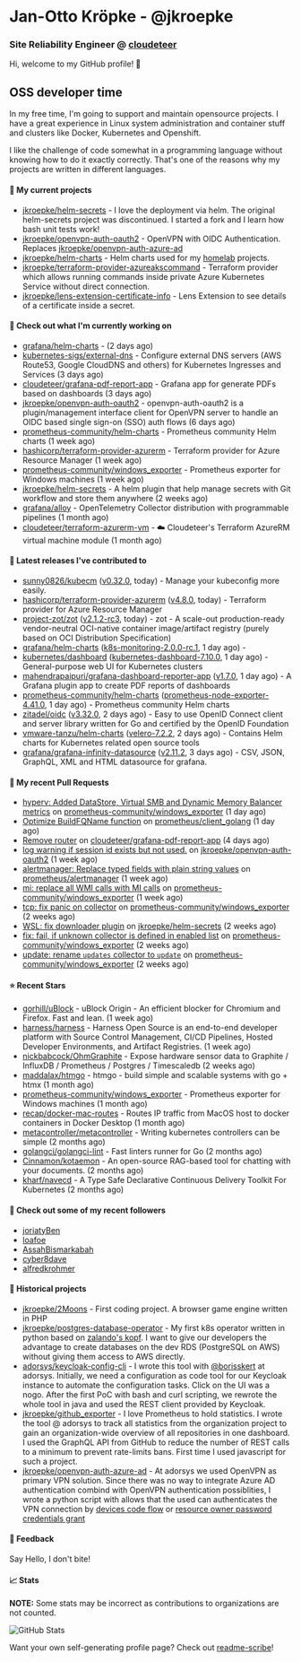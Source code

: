 # Jan-Otto Kröpke - @jkroepke
### Site Reliability Engineer @ [cloudeteer](https://cloudeteer.de/)

Hi, welcome to my GitHub profile! 👋

## OSS developer time
In my free time, I'm going to support and maintain opensource projects. I have a great experience in Linux system administration and container stuff and clusters like Docker, Kubernetes and Openshift.

I like the challenge of code somewhat in a programming language without knowing how to do it exactly correctly. That's one of the reasons why my projects are written in different languages.

#### 🌱 My current projects
- [jkroepke/helm-secrets](https://github.com/jkroepke/helm-secrets) - I love the deployment via helm. The original helm-secrets project was discontinued. I started a fork and I learn how bash unit tests work!
- [jkroepke/openvpn-auth-oauth2](https://github.com/jkroepke/openvpn-auth-oauth2) - OpenVPN with OIDC Authentication. Replaces  [jkroepke/openvpn-auth-azure-ad](https://github.com/jkroepke/openvpn-auth-azure-ad) 
- [jkroepke/helm-charts](https://github.com/jkroepke/helm-charts) - Helm charts used for my [homelab](https://github.com/jkroepke/homelab) projects.
- [jkroepke/terraform-provider-azureakscommand](https://github.com/jkroepke/terraform-provider-azureakscommand) - Terraform provider which allows running commands inside private Azure Kubernetes Service without direct connection.
- [jkroepke/lens-extension-certificate-info](https://github.com/jkroepke/lens-extension-certificate-info) - Lens Extension to see details of a certificate inside a secret.

#### 👷 Check out what I'm currently working on

- [grafana/helm-charts](https://github.com/grafana/helm-charts) -  (2 days ago)
- [kubernetes-sigs/external-dns](https://github.com/kubernetes-sigs/external-dns) - Configure external DNS servers (AWS Route53, Google CloudDNS and others) for Kubernetes Ingresses and Services (3 days ago)
- [cloudeteer/grafana-pdf-report-app](https://github.com/cloudeteer/grafana-pdf-report-app) - Grafana app for generate PDFs based on dashboards (3 days ago)
- [jkroepke/openvpn-auth-oauth2](https://github.com/jkroepke/openvpn-auth-oauth2) - openvpn-auth-oauth2 is a plugin/management interface client for OpenVPN server to handle an OIDC based single sign-on (SSO) auth flows (6 days ago)
- [prometheus-community/helm-charts](https://github.com/prometheus-community/helm-charts) - Prometheus community Helm charts (1 week ago)
- [hashicorp/terraform-provider-azurerm](https://github.com/hashicorp/terraform-provider-azurerm) - Terraform provider for Azure Resource Manager (1 week ago)
- [prometheus-community/windows_exporter](https://github.com/prometheus-community/windows_exporter) - Prometheus exporter for Windows machines (1 week ago)
- [jkroepke/helm-secrets](https://github.com/jkroepke/helm-secrets) - A helm plugin that help manage secrets with Git workflow and store them anywhere (2 weeks ago)
- [grafana/alloy](https://github.com/grafana/alloy) - OpenTelemetry Collector distribution with programmable pipelines (1 month ago)
- [cloudeteer/terraform-azurerm-vm](https://github.com/cloudeteer/terraform-azurerm-vm) - ☁️ Cloudeteer&#39;s Terraform AzureRM virtual machine module (1 month ago)

#### 🔭 Latest releases I've contributed to

- [sunny0826/kubecm](https://github.com/sunny0826/kubecm) ([v0.32.0](https://github.com/sunny0826/kubecm/releases/tag/v0.32.0), today) - Manage your kubeconfig more easily.
- [hashicorp/terraform-provider-azurerm](https://github.com/hashicorp/terraform-provider-azurerm) ([v4.8.0](https://github.com/hashicorp/terraform-provider-azurerm/releases/tag/v4.8.0), today) - Terraform provider for Azure Resource Manager
- [project-zot/zot](https://github.com/project-zot/zot) ([v2.1.2-rc3](https://github.com/project-zot/zot/releases/tag/v2.1.2-rc3), today) - zot - A scale-out production-ready vendor-neutral OCI-native container image/artifact registry (purely based on OCI Distribution Specification)
- [grafana/helm-charts](https://github.com/grafana/helm-charts) ([k8s-monitoring-2.0.0-rc.1](https://github.com/grafana/helm-charts/releases/tag/k8s-monitoring-2.0.0-rc.1), 1 day ago) - 
- [kubernetes/dashboard](https://github.com/kubernetes/dashboard) ([kubernetes-dashboard-7.10.0](https://github.com/kubernetes/dashboard/releases/tag/kubernetes-dashboard-7.10.0), 1 day ago) - General-purpose web UI for Kubernetes clusters
- [mahendrapaipuri/grafana-dashboard-reporter-app](https://github.com/mahendrapaipuri/grafana-dashboard-reporter-app) ([v1.7.0](https://github.com/mahendrapaipuri/grafana-dashboard-reporter-app/releases/tag/v1.7.0), 1 day ago) - A Grafana plugin app to create PDF reports of dashboards
- [prometheus-community/helm-charts](https://github.com/prometheus-community/helm-charts) ([prometheus-node-exporter-4.41.0](https://github.com/prometheus-community/helm-charts/releases/tag/prometheus-node-exporter-4.41.0), 1 day ago) - Prometheus community Helm charts
- [zitadel/oidc](https://github.com/zitadel/oidc) ([v3.32.0](https://github.com/zitadel/oidc/releases/tag/v3.32.0), 2 days ago) - Easy to use OpenID Connect client and server library written for Go and certified by the OpenID Foundation
- [vmware-tanzu/helm-charts](https://github.com/vmware-tanzu/helm-charts) ([velero-7.2.2](https://github.com/vmware-tanzu/helm-charts/releases/tag/velero-7.2.2), 2 days ago) - Contains Helm charts for Kubernetes related open source tools
- [grafana/grafana-infinity-datasource](https://github.com/grafana/grafana-infinity-datasource) ([v2.11.2](https://github.com/grafana/grafana-infinity-datasource/releases/tag/v2.11.2), 3 days ago) - CSV, JSON, GraphQL, XML and HTML datasource for grafana.

#### 🔨 My recent Pull Requests

- [hyperv: Added DataStore, Virtual SMB and Dynamic Memory Balancer metrics](https://github.com/prometheus-community/windows_exporter/pull/1712) on [prometheus-community/windows_exporter](https://github.com/prometheus-community/windows_exporter) (1 day ago)
- [Optimize BuildFQName function](https://github.com/prometheus/client_golang/pull/1665) on [prometheus/client_golang](https://github.com/prometheus/client_golang) (1 day ago)
- [Remove router](https://github.com/cloudeteer/grafana-pdf-report-app/pull/114) on [cloudeteer/grafana-pdf-report-app](https://github.com/cloudeteer/grafana-pdf-report-app) (4 days ago)
- [log warning if session id exists but not used.](https://github.com/jkroepke/openvpn-auth-oauth2/pull/333) on [jkroepke/openvpn-auth-oauth2](https://github.com/jkroepke/openvpn-auth-oauth2) (1 week ago)
- [alertmanager: Replace typed fields with plain string values](https://github.com/prometheus/alertmanager/pull/4083) on [prometheus/alertmanager](https://github.com/prometheus/alertmanager) (1 week ago)
- [mi: replace all WMI calls with MI calls](https://github.com/prometheus-community/windows_exporter/pull/1700) on [prometheus-community/windows_exporter](https://github.com/prometheus-community/windows_exporter) (1 week ago)
- [tcp: fix panic on collector](https://github.com/prometheus-community/windows_exporter/pull/1699) on [prometheus-community/windows_exporter](https://github.com/prometheus-community/windows_exporter) (2 weeks ago)
- [WSL: fix downloader plugin](https://github.com/jkroepke/helm-secrets/pull/482) on [jkroepke/helm-secrets](https://github.com/jkroepke/helm-secrets) (2 weeks ago)
- [fix: fail, if unknown collector is defined in enabled list](https://github.com/prometheus-community/windows_exporter/pull/1693) on [prometheus-community/windows_exporter](https://github.com/prometheus-community/windows_exporter) (2 weeks ago)
- [update: rename `updates` collector to `update`](https://github.com/prometheus-community/windows_exporter/pull/1692) on [prometheus-community/windows_exporter](https://github.com/prometheus-community/windows_exporter) (2 weeks ago)

#### ⭐ Recent Stars

- [gorhill/uBlock](https://github.com/gorhill/uBlock) - uBlock Origin - An efficient blocker for Chromium and Firefox. Fast and lean. (1 week ago)
- [harness/harness](https://github.com/harness/harness) - Harness Open Source is an end-to-end developer platform with Source Control Management, CI/CD Pipelines, Hosted Developer Environments, and Artifact Registries. (1 week ago)
- [nickbabcock/OhmGraphite](https://github.com/nickbabcock/OhmGraphite) - Expose hardware sensor data to Graphite / InfluxDB / Prometheus / Postgres / Timescaledb (2 weeks ago)
- [maddalax/htmgo](https://github.com/maddalax/htmgo) - htmgo - build simple and scalable systems with go &#43; htmx (1 month ago)
- [prometheus-community/windows_exporter](https://github.com/prometheus-community/windows_exporter) - Prometheus exporter for Windows machines (1 month ago)
- [recap/docker-mac-routes](https://github.com/recap/docker-mac-routes) - Routes IP traffic from MacOS host to docker containers in Docker Desktop (1 month ago)
- [metacontroller/metacontroller](https://github.com/metacontroller/metacontroller) - Writing kubernetes controllers can be simple (2 months ago)
- [golangci/golangci-lint](https://github.com/golangci/golangci-lint) - Fast linters runner for Go (2 months ago)
- [Cinnamon/kotaemon](https://github.com/Cinnamon/kotaemon) - An open-source RAG-based tool for chatting with your documents. (2 months ago)
- [kharf/navecd](https://github.com/kharf/navecd) - A Type Safe Declarative Continuous Delivery Toolkit For Kubernetes (2 months ago)

#### 👯 Check out some of my recent followers

- [joriatyBen](https://github.com/joriatyBen)
- [loafoe](https://github.com/loafoe)
- [AssahBismarkabah](https://github.com/AssahBismarkabah)
- [cyber8dave](https://github.com/cyber8dave)
- [alfredkrohmer](https://github.com/alfredkrohmer)

#### 📜 Historical projects
- [jkroepke/2Moons](https://github.com/jkroepke/2Moons) - First coding project. A browser game engine written in PHP
- [jkroepke/postgres-database-operator](https://github.com/jkroepke/postgres-database-operator) - My first k8s operator written in python based on [zalando's kopf](https://github.com/zalando-incubator/kopf). I want to give our developers the advantage to create databases on the dev RDS (PostgreSQL on AWS) without giving them access to AWS directly.
- [adorsys/keycloak-config-cli](https://github.com/adorsys/keycloak-config-cli) - I wrote this tool with [@borisskert](https://github.com/borisskert) at adorsys. Initially, we need a configuration as code tool for our Keycloak instance to automate the configuration tasks. Click on the UI was a nogo. After the first PoC with bash and curl scripting, we rewrote the whole tool in java and used the REST client provided by Keycloak.
- [jkroepke/github_exporter](https://github.com/jkroepke/github_exporter) - I love Prometheus to hold statistics. I wrote the tool @ adorsys to track all statistics from the organization project to gain an organization-wide overview of all repositories in one dashboard. I used the GraphQL API from GitHub to reduce the number of REST calls to a minimum to prevent rate-limits bans. First time I used javascript for such a project.
- [jkroepke/openvpn-auth-azure-ad](https://github.com/jkroepke/openvpn-auth-azure-ad) - At adorsys we used OpenVPN as primary VPN solution. Since there was no way to integrate Azure AD authentication combind with OpenVPN authentication possiblities, I wrote a python script with allows that the used can authenticates the VPN connection by [devices code flow](https://docs.microsoft.com/en-us/azure/active-directory/develop/v2-oauth2-device-code) or [resource owner password credentials grant](https://docs.microsoft.com/en-us/azure/active-directory/develop/v2-oauth-ropc)

#### 💬 Feedback

Say Hello, I don't bite!

#### 📈 Stats

**NOTE:** Some stats may be incorrect as contributions to organizations
are not counted.

![GitHub Stats](https://github-readme-stats.vercel.app/api?username=jkroepke&count_private=false&theme=tokyonight&show_icons=true)

Want your own self-generating profile page? Check out [readme-scribe](https://github.com/muesli/readme-scribe)!

